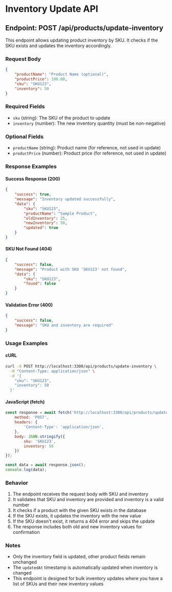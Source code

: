 # Inventory Update API

## Endpoint: POST /api/products/update-inventory

This endpoint allows updating product inventory by SKU. It checks if the SKU exists and updates the inventory accordingly.

### Request Body

```json
{
    "productName": "Product Name (optional)",
    "productPrice": 100.00,
    "sku": "SKU123",
    "inventory": 50
}
```

### Required Fields
- `sku` (string): The SKU of the product to update
- `inventory` (number): The new inventory quantity (must be non-negative)

### Optional Fields
- `productName` (string): Product name (for reference, not used in update)
- `productPrice` (number): Product price (for reference, not used in update)

### Response Examples

#### Success Response (200)
```json
{
    "success": true,
    "message": "Inventory updated successfully",
    "data": {
        "sku": "SKU123",
        "productName": "Sample Product",
        "oldInventory": 25,
        "newInventory": 50,
        "updated": true
    }
}
```

#### SKU Not Found (404)
```json
{
    "success": false,
    "message": "Product with SKU 'SKU123' not found",
    "data": {
        "sku": "SKU123",
        "found": false
    }
}
```

#### Validation Error (400)
```json
{
    "success": false,
    "message": "SKU and inventory are required"
}
```

### Usage Examples

#### cURL
```bash
curl -X POST http://localhost:3300/api/products/update-inventory \
  -H "Content-Type: application/json" \
  -d '{
    "sku": "SKU123",
    "inventory": 50
  }'
```

#### JavaScript (fetch)
```javascript
const response = await fetch('http://localhost:3300/api/products/update-inventory', {
    method: 'POST',
    headers: {
        'Content-Type': 'application/json',
    },
    body: JSON.stringify({
        sku: 'SKU123',
        inventory: 50
    })
});

const data = await response.json();
console.log(data);
```

### Behavior
1. The endpoint receives the request body with SKU and inventory
2. It validates that SKU and inventory are provided and inventory is a valid number
3. It checks if a product with the given SKU exists in the database
4. If the SKU exists, it updates the inventory with the new value
5. If the SKU doesn't exist, it returns a 404 error and skips the update
6. The response includes both old and new inventory values for confirmation

### Notes
- Only the inventory field is updated, other product fields remain unchanged
- The `updatedAt` timestamp is automatically updated when inventory is changed
- This endpoint is designed for bulk inventory updates where you have a list of SKUs and their new inventory values
